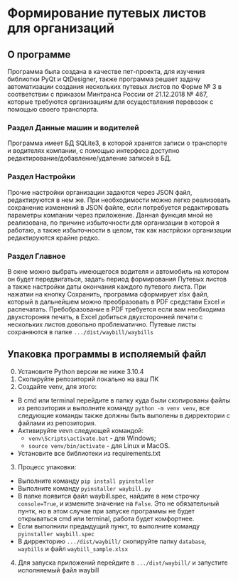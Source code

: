 # Формирование путевых листов для организаций

## О программе
Программа была создана в качестве пет-проекта, для изучения библиотки PyQt и QtDesigner, также программа решает задачу автоматизации создания нескольких путевых листов по Форме № 3 в соответствии с приказом Минтранса России	от 21.12.2018  №  467, которые требуются организациям для осуществления перевозок с помощью своего транспорта.

### Раздел Данные машин и водителей 
Программа имеет БД SQLite3, в которой хранятся записи о транспорте и водителях компании, с помощью интерфеса доступно редактирование/добавление/удаление записей в БД.

### Раздел Настройки
Прочие настройки организации задаются через JSON файл, редактируются в нем же. При необходимости можно легко реализовать сохранение изменений в JSON файле, если потребуется редактировать параметры компании через приложение. Данная функция мной не реализована, по причине избыточности для организации в которой я работаю, а также избыточности в целом, так как настрйоки организации редактируются крайне редко.

### Раздел Главное
В окне можно выбрать имеющегося водителя и автомобиль на котором он будет передвигаться, задать период формирования Путевых листов а также настройки даты окончания каждого путевого листа. При нажатии на кнопку Сохранить, программа сформирует xlsx файл, который в дальнейшем можно преобразовать в PDF средстави Excel и распечатать. Пребобразование в PDF требуется если вам необходима двухстороняя печать, в Excel добиться двухсторонней печати с нескольких листов довольно проблематично. Путевые листы сохраняются в папке `.../dist/waybill/waybills`

## Упаковка программы в исполяемый файл
0. Установите Python версии не ниже 3.10.4
1. Скопируйте репозиторий локально на ваш ПК
2. Создайте venv, для этого:
  - В cmd или terminal перейдите в папку куда были скопированы файлы из репозитория и выполните команду `python -m venv venv`, все следующие команды также должны быть выполены в дирректории с файлами из репозитория.
  - Активируйте vevn следующей командой:
    * `venv\Scripts\activate.bat` - для Windows;
    * `source venv/bin/activate` - для Linux и MacOS.
  - Установите все библиотеки из requirements.txt
3. Процесс упаковки:
  - Выполните команду `pip install pyinstaller`
  - Выполните команду `pyinstaller waybill.py`
  - В папке появится файл waybill.spec, найдите в нем строчку `console=True`, и измените значение на `False`. Это не обязательный пунтк, но в этом случае при запуске программы не будет открываться cmd или terminal, работа будет комфортнее.
  - Если выполнили предыдущий пункт, то выполните команду `pyinstaller waybill.spec`
  - В дирректорию `.../dist/waybill/` скопируйте папку `database`, `waybills` и файл `waybill_sample.xlsx`
4. Для запуска приложений перейдите в `.../dist/waybill/` и запустите исполняемый файл waybill
